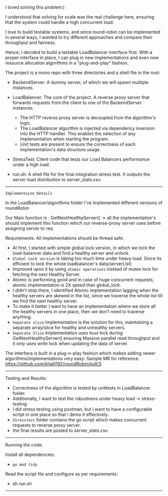 
I loved solving this problem:)

I understood that solving for scale was the real challenge here, ensuring that the system could handle a high concurrent load.

I love to build testable systems, and since round-robin can be implemented in several ways, I wanted to try different approaches and compare their throughput and fairness. 

Hence, I decided to build a testable LoadBalancer interface first. With a proper interface in place, I can plug in new implementations and even new resource allocation algorithms in a "plug-and-play" fashion.


The project is a mono repo with three directories and a shell file in the root:

- BackendServer: A dummy server, of which we will spawn multiple instances.

- LoadBalancer: The core of the project. A reverse proxy server that forwards requests from the client to one of the BackendServer instances.
  - The HTTP reverse proxy server is decoupled from the algorithm's logic.
  - The LoadBalancer algorithm is injected via dependency inversion into the HTTP handler. This enables the selection of any implementation when starting the program.
  - Unit tests are present to ensure the correctness of each implementation's data structure usage.

- StressTest: Client code that tests our Load Balancers performance under a high load.

- run.sh: A shell file for the final integration stress test. It outputs the server load distribution to server_stats.csv.

-------------------------------------

``Implementaion Details``

In the LoadBalancer/algorithms folder I've Implemented different versions of roundRobin

Our Main function is : GetNextHealthyServer()
    -> all the implementation's should implement this function which our reverse-proxy server uses before assigning server to req

Requirements: All implementations should be thread safe.

- At first, I started with simple global lock version, in which we lock the load-balancer data and find a healthy server and unlock.
- `Global Lock version` is taking too much time under heavy load. Since its efficient to lock the whole loadbalancer's data(serverList)
- Improved upon it by using `atomic operations` instead of mutex lock for fetching the next Healthy Server.
- Atomic is performing good and in case of huge concurrent requests, atomic implementation is 2X speed than global_lock.
- I didn't stop there, I identified Atomic implementation lagging when the healthy servers are skewed in the list, since we traverse the whole list till we find the next healthy server.
- To make it better I want to have an implementation where we store all the healthy servers in one place, then we don't need to traverse anything.
- `Separate slice` Implementation is the solution for this, maintaining a separate array/slice for healthy and unhealthy servers.
- `Separate Slice` Implementation uses `Read` lock during GetNextHealthyServer() ensuring Massive parallel read throughput and it only uses write lock when updating the data of server.


The interface is built in a plug-n-play fashion which makes adding newer algorithms/implementations very easy:
Sample MR for reference: https://github.com/khalil192/roundRobin/pull/3.

-------------------------------

Testing and Results: 

- Correctness of the algorithm is tested by unittests in LoadBalancer folder.
- Additionally, I want to test the robustness under heavy load -> stress-testing.
- I did stress testing using postman, but i want to have a configurable script in one place so that i demo it effectively.
- `Stresstest` folder contains the go script which makes concurrent requests to reverse proxy server.
- the final results are posted to server_stats.csv

--------------------

Running the code: 

Install all dependencies:
- `go mod tidy` 

Read the script file and configure as per requirements:
- sh run.sh


---------------- 